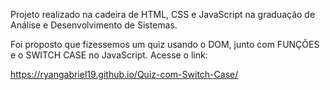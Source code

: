 Projeto realizado na cadeira de HTML, CSS e JavaScript na graduação de Análise e Desenvolvimento de Sistemas.

Foi proposto que fizessemos um quiz usando o DOM, junto com FUNÇÕES e o SWITCH CASE no JavaScript. Acesse o link:

https://ryangabriel19.github.io/Quiz-com-Switch-Case/
